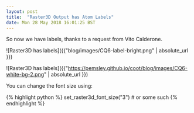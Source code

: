 ```yaml
---
layout: post
title:  "Raster3D Output has Atom Labels"
date: Mon 28 May 2018 16:01:25 BST
---
```


So now we have labels, thanks to a request from Vito Calderone.

![Raster3D has labels]({{"blog/images/CQ6-label-bright.png" | absolute_url }})

![Raster3D has labels]({{"https://pemsley.github.io/coot/blog/images/CQ6-white-bg-2.png" | absolute_url }})

You can change the font size using:

{% highlight python %}
set_raster3d_font_size("3") # or some such
{% endhighlight %}



